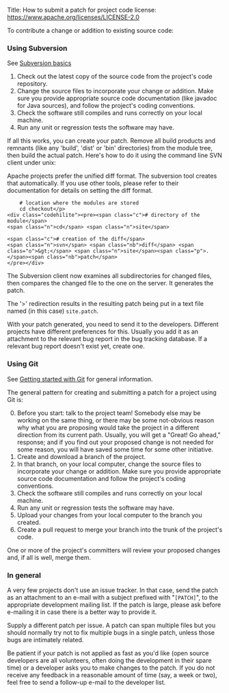 Title: How to submit a patch for project code
license: https://www.apache.org/licenses/LICENSE-2.0

To contribute a change or addition to existing source code:

### Using Subversion ###

See [Subversion basics](svn-basics.html)

1. Check out the latest copy of the source code from the project's code repository.
2. Change the source files to incorporate your change or addition. Make sure you provide appropriate source code documentation (like javadoc for
Java sources), and follow the project's coding conventions.
3. Check the software still compiles and runs correctly on your local machine.
4. Run any unit or regression tests the software may have.

If all this works, you can create your patch. Remove all build products and remnants (like any 'build', 'dist' or 'bin' directories) from the module tree, then build the actual patch. Here's how to do it using the command line SVN client under unix:

Apache projects prefer the unified diff format. The subversion tool creates that automatically. If you use other tools, please refer to their documentation for details on setting the diff format.

```
    # location where the modules are stored
    cd checkout</p>
<div class="codehilite"><pre><span class="c"># directory of the module</span>
<span class="n">cd</span> <span class="n">site</span>

<span class="c"># creation of the diff</span>
<span class="n">svn</span> <span class="nb">diff</span> <span class="o">&gt;</span> <span class="n">site</span><span class="p">.</span><span class="nb">patch</span>
</pre></div>
```

The Subversion client now examines all subdirectories for changed files, then compares the changed file to the one on the server. It generates the
patch.

The '&gt;' redirection results in the resulting patch being put in a text file named (in this case) `site.patch`.

With your patch generated, you need to send it to the developers. Different projects have different preferences for this. Usually you add it as an attachment to the relevant bug report in the bug tracking database. If a relevant bug report doesn't exist yet, create one.

### Using Git ###

See [Getting started with Git](git-primer.html) for general information.

The general pattern for creating and submitting a patch for a project using Git is:

0. Before you start: talk to the project team! Somebody else may be working on the same thing, or there may be some not-obvious reason why what you are proposing would take the project in a different direction from its current path. Usually, you will get a "Great! Go ahead," response; and if you find out your proposed change is not needed for some reason, you will have saved some time for some other initiative.
1. Create and download a branch of the project.
2. In that branch, on your local computer, change the source files to incorporate your change or addition. Make sure you provide appropriate source code documentation and follow the project's coding conventions.
3. Check the software still compiles and runs correctly on your local machine.
4. Run any unit or regression tests the software may have.
5. Upload your changes from your local computer to the branch you created.
6. Create a pull request to merge your branch into the trunk of the project's code.

One or more of the project's committers will review your proposed changes and, if all is well, merge them.


### In general ###

A very few projects don't use an issue tracker. In that case, send the patch as an attachment to an e-mail with a subject prefixed with "<code>[PATCH]</code>", to the appropriate development mailing list. If the patch is large, please ask before e-mailing it in case there is a better way to provide it.

Supply a different patch per issue. A patch can span multiple files but you should normally try not to fix multiple bugs in a single patch, unless those bugs are intimately related.

Be patient if your patch is not applied as fast as you'd like (open source developers are all volunteers, often doing the development in their spare time) or a developer asks you to make changes to the patch. If you do not receive any feedback in a reasonable amount of time (say, a week or two), feel free to send a follow-up e-mail to the developer list.
